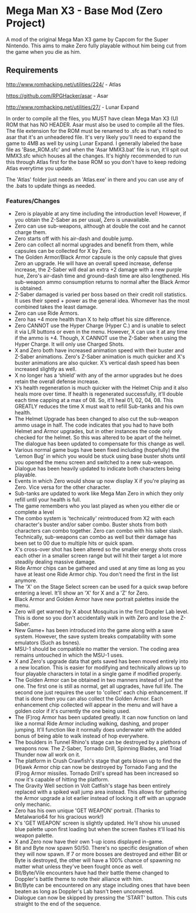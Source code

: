 # Mega Man X3 - Base Mod (Zero Project)
A mod of the original Mega Man X3 game by Capcom for the Super Nintendo. This aims to make Zero fully playable without him being cut from the game when you die as him.

## Requirements
http://www.romhacking.net/utilities/224/ - Atlas

https://github.com/RPGHacker/asar - Asar

http://www.romhacking.net/utilities/27/ - Lunar Expand


In order to compile all the files, you MUST have clean Mega Man X3 (U) ROM that has NO HEADER. Asar must also be used to compile all the files. The file extension for the ROM must be renamed to .sfc as that's noted to asar that it's an unheadered file. It's very likely you'll need to expand the game to 4MB as well by using Lunar Expand. I generally labeled the base file as 'Base_ROM.sfc' and when the 'Asar MMX3.bat' file is run, it'll spit out MMX3.sfc which houses all the changes. It's highly recommended to run this through Atlas first for the base ROM so you don't have to keep redoing Atlas everytime you update.

The 'Atlas' folder just needs an 'Atlas.exe' in there and you can use any of the .bats to update things as needed.

### Features/Changes

* Zero is playable at any time including the introduction level! However, if you obtain the Z-Saber as per usual, Zero is unavailable.
* Zero can use sub-weapons, although at double the cost and he cannot charge them.
* Zero starts off with his air-dash and double jump.
* Zero can collect all normal upgrades and benefit from them, while capsules can be collected for X by Zero.
* The Golden Armor/Black Armor capsule is the only capsule that gives Zero an upgrade. He will have an overall speed increase, defense increase, the Z-Saber will deal an extra +2 damage with a new purple hue, Zero's air-dash time and ground-dash time are also lengthened. His sub-weapon ammo consumption returns to normal after the Black Armor is obtained.
* Z-Saber damaged is varied per boss based on their credit roll statistics. It uses their speed + power as the general idea. Whomever has the most combined takes the least damage.
* Zero can use Ride Armors.
* Zero has +4 more health than X to help offset his size difference.
* Zero CANNOT use the Hyper Charge (Hyper C.) and is unable to select it via L/R buttons or even in the menu. However, X can use it at any time if the ammo is +4. Though, X CANNOT use the Z-Saber when using the Hyper Charge. It will only use Charged Shots.
* X and Zero both have increased animation speed with their buster and Z-Saber animations. Zero's Z-Saber animation is much quicker and X's buster animations are also quicker. X’s vertical dash speed has been increased slightly as well.
* X no longer has a ‘shield’ with any of the armor upgrades but he does retain the overall defense increase.
* X’s health regeneration is much quicker with the Helmet Chip and it also heals more over time. If health is regenerated successfully, it’ll double each time capping at a max of 08. So, it’ll heal 01, 02, 04, 08. This GREATLY reduces the time X must wait to refill Sub-tanks and his own health.
* The Helmet Upgrade has been changed to also cut the sub-weapon ammo usage in half. The code indicates that you had to have both Helmet and Armor upgrades, but in other instances the code only checked for the helmet. So this was altered to be apart of the helmet. The dialogue has been updated to compensate for this change as well.
* Various normal game bugs have been fixed including (hopefully) the ‘Lemon Bug’ in which you would be stuck using base buster shots until you opened the menu screen and switched to a new sub-weapon.
* Dialogue has been heavily updated to indicate both characters being playable.
* Events in which Zero would show up now display X if you're playing as Zero. Vice versa for the other character.
* Sub-tanks are updated to work like Mega Man Zero in which they only refill until your health is full.
* The game remembers who you last played as when you either die or complete a level
* The combo system is 'technically' reintroduced from X2 with each character's buster and/or saber combo. Buster shots from both characters can combo together. Zero can combo with his saber slash. Technically, sub-weapons can combo as well but their damage has been set to 00 due to multiple hits or quick spam.
* X's cross-over shot has been altered so the smaller energy shots cross each other in a smaller screen range but will hit their target a lot more steadily dealing massive damage.
* Ride Armor chips can be gathered and used at any time as long as you have at least one Ride Armor chip. You don't need the first in the list anymore.
* The 'X' on the Stage Select screen can be used for a quick swap before entering a level. It'll show an 'X' for X and a 'Z' for Zero.
* Black Armor and Golden Armor have new portrait palettes inside the menu.
* Zero will get warned by X about Mosquitus in the first Doppler Lab level. This is done so you don't accidentally walk in with Zero and lose the Z-Saber.
* New Game+ has been introduced into the game along with a save system. However, the save system breaks compatability with some emulators (Such as bsnes).
* MSU-1 should be compatible no matter the version. The coding area remains untouched in which the MSU-1 uses.
* X and Zero's upgrade data that gets saved has been moved entirely into a new location. This is easier for modifying and technically allows up to four playable characters in total in a single game if modified properly.
* The Golden Armor can be obtained in two manners instead of just the one. The first one is still as normal, get all upgrades, have full life. The second one just requires the user to 'collect' each chip enhancement. If that is done then you can also collect the Golden Armor. Each enhancement chip collected will appear in the menu and will have a golden color if it's currently the one being used.
* The (F)rog Armor has been updated greatly. It can now function on land like a normal Ride Armor including walking, dashing, and proper jumping. It'll function like it normally does underwater with the added bonus of being able to walk instead of hop everywhere.
* The boulders in Tunnel Rhino's stage can be destroyed by a plethora of weapons now. The Z-Saber, Tornado Drill, Spinning Blades, and Triad Thunder now all work on it.
* The platform in Crush Crawfish's stage that gets blown up to find the (H)awk Armor chip can now be destroyed by Tornado Fang and the (F)rog Armor missiles. Tornado Drill's spread has been increased so now it's capable of hitting the platform.
* The Gravity Well section in Volt Catfish's stage has been entirely replaced with a spiked wall jump area instead. This allows for gathering the Armor upgrade a lot earlier instead of locking it off with an upgrade only mechanic.
* Zero has his own unique 'GET WEAPON' portrait. (Thanks to Metalwario64 for his gracious work!)
* X's 'GET WEAPON' screen is slightly updated. He'll show his unused blue palette upon first loading but when the screen flashes it'll load his weapon palette.
* X and Zero now have their own 1-up icons displayed in-game.
* Bit and Byte now spawn 50/50. There's no specific designation of when they will now spawn. If 7 or more bosses are destroyed and either Bit or Byte is destroyed, the other will have a 100% chance of spawning no matter what unless they've been fought once as well.
* Bit/Byte/Vile encounters have had their battle theme changed to Doppler's battle theme to note their alliance with him.
* Bit/Byte can be encountered on any stage including ones that have been beaten as long as Doppler's Lab hasn't been unconvered.
* Dialogue can now be skipped by pressing the 'START' button. This cuts straight to the end of the sequence.

